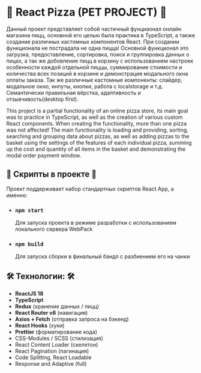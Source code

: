 # 🍕 React Pizza (PET PROJECT) 🍕

Данный проект представляет собой частичный фунциаонал онлайн магазина пицц, основной его целью была практика в TypeScript, а также создание различных кастомных компонентов React.
При создании функционала не пострадала не одна пицца! Основной функционал это загрузка, предоставление, сортировка, поиск и группировка данных о пицах, 
а так же добовление пицц в корзину с использованием настроек особенности каждой отдельной пиццы, суммирование стоимости и количества всех позиций в корзине и демонстрация модального окна оплаты заказа. Так же различные кастомные компоненты: слайдер, модальное окно, инпуты, кнопки, работа с localstorage и т.д. Семантически правильная вёрстка, адаптивность и отзывчивость(desktop first).

This project is a partial functionality of an online pizza store, its main goal was to practice in TypeScript, as well as the creation of various custom React components. When creating the functionality, more than one pizza was not affected! The main functionality is loading and providing, sorting, searching and grouping data about pizzas, as well as adding pizzas to the basket using the settings of the features of each individual pizza, summing up the cost and quantity of all items in the basket and demonstrating the modal order payment window.
## 👾​ Скрипты в проекте 👾​

Проект поддерживает набор стандартных скриптов React App, а именно:
- ### `npm start`
    Для запуска проекта в режиме разработки с использованием локального сервера WebPack
- ### `npm build`
    Для запуска сборки в финальный бандл с разбиением его на чанки

## 🛠 Технологии: 🛠

- **ReactJS 18**
- **TypeScript**
- **Redux** (хранение данных / пицц)
- **React Router v6** (навигация)
- **Axios + Fetch** (отправка запроса на бэкенд)
- **React Hooks** (хуки)
- **Prettier** (форматирование кода)
- CSS-Modules / SCSS (стилизация)
- React Content Loader (скелетон)
- React Pagination (пагинация)
- Code Splitting, React Loadable
- Response and Adaptive (full)
